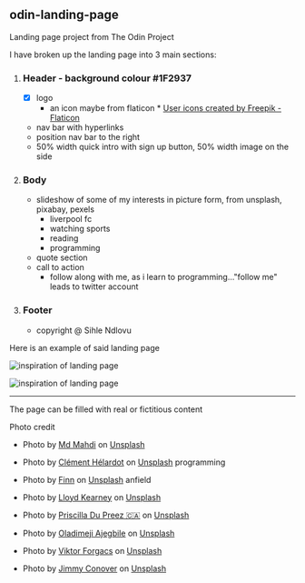## odin-landing-page

Landing page project from The Odin Project

I have broken up the landing page into 3 main sections:

1. ### Header - background colour #1F2937

   - [x] logo
     - an icon maybe from flaticon \* <a href="https://www.flaticon.com/free-icons/user" title="user icons">User icons created by Freepik - Flaticon</a>
   - nav bar with hyperlinks
   - position nav bar to the right
   - 50% width quick intro with sign up button, 50% width image on the side

2. ### Body

   - slideshow of some of my interests in picture form, from unsplash, pixabay, pexels
     - liverpool fc
     - watching sports
     - reading
     - programming
   - quote section
   - call to action
     - follow along with me, as i learn to programming..."follow me" leads to twitter account

3. ### Footer
   - copyright @ Sihle Ndlovu

Here is an example of said landing page <insert image here>

![inspiration of landing page](c:users\sihle\coding\repos\odin-landing-page\01.png)

![inspiration of landing page](https://cdn.statically.io/gh/TheOdinProject/curriculum/81a5d553f4073e593d23a6ab00d50eef8620796d/foundations/html_css/project/imgs/01.png)

---

The page can be filled with real or fictitious content

Photo credit

- Photo by <a href="https://unsplash.com/@mahdi17?utm_content=creditCopyText&utm_medium=referral&utm_source=unsplash">Md Mahdi</a> on <a href="https://unsplash.com/photos/person-in-white-and-red-soccer-jersey-kicking-soccer-ball-lQpFRPrepQ8?utm_content=creditCopyText&utm_medium=referral&utm_source=unsplash">Unsplash</a>

- Photo by <a href="https://unsplash.com/@clemhlrdt?utm_content=creditCopyText&utm_medium=referral&utm_source=unsplash">Clément Hélardot</a> on <a href="https://unsplash.com/photos/black-and-silver-laptop-computer-on-table-95YRwf6CNw8?utm_content=creditCopyText&utm_medium=referral&utm_source=unsplash">Unsplash</a>
  programming
- Photo by <a href="https://unsplash.com/@finn_staygold?utm_content=creditCopyText&utm_medium=referral&utm_source=unsplash">Finn</a> on <a href="https://unsplash.com/photos/a-stadium-filled-with-lots-of-red-seats-J_R1BJtd_NU?utm_content=creditCopyText&utm_medium=referral&utm_source=unsplash">Unsplash</a>
  anfield

- Photo by <a href="https://unsplash.com/@lloydkearney?utm_content=creditCopyText&utm_medium=referral&utm_source=unsplash">Lloyd Kearney</a> on <a href="https://unsplash.com/photos/a-person-holding-a-red-and-white-flag-in-front-of-a-large-building-jFyVSm5jMlY?utm_content=creditCopyText&utm_medium=referral&utm_source=unsplash">Unsplash</a>

* Photo by <a href="https://unsplash.com/@priscilladupreez?utm_content=creditCopyText&utm_medium=referral&utm_source=unsplash">Priscilla Du Preez 🇨🇦</a> on <a href="https://unsplash.com/photos/person-holding-white-printer-paper-4Gi3H-4evlk?utm_content=creditCopyText&utm_medium=referral&utm_source=unsplash">Unsplash</a>

* Photo by <a href="https://unsplash.com/@hellodimeji?utm_content=creditCopyText&utm_medium=referral&utm_source=unsplash">Oladimeji Ajegbile</a> on <a href="https://unsplash.com/photos/man-reading-inside-room-DNVNvFE5oms?utm_content=creditCopyText&utm_medium=referral&utm_source=unsplash">Unsplash</a>

* Photo by <a href="https://unsplash.com/@sonance?utm_content=creditCopyText&utm_medium=referral&utm_source=unsplash">Viktor Forgacs</a> on <a href="https://unsplash.com/photos/man-sitting-beside-cup-of-coffee-x7h5HLsBYwo?utm_content=creditCopyText&utm_medium=referral&utm_source=unsplash">Unsplash</a>

* Photo by <a href="https://unsplash.com/@jimmy_conover?utm_content=creditCopyText&utm_medium=referral&utm_source=unsplash">Jimmy Conover</a> on <a href="https://unsplash.com/photos/people-watching-baseball-SEQ2VI0KI6A?utm_content=creditCopyText&utm_medium=referral&utm_source=unsplash">Unsplash</a>
